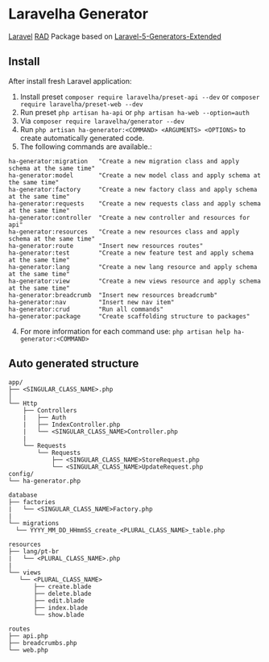 # Laravelha Generator
[Laravel](https://laravel.com/) [RAD](https://pt.wikipedia.org/wiki/Desenvolvimento_r%C3%A1pido_de_aplica%C3%A7%C3%B5es) Package  based on [Laravel-5-Generators-Extended](https://github.com/laracasts/Laravel-5-Generators-Extended) 

## Install
After install fresh Laravel application:

1. Install preset `composer require laravelha/preset-api --dev` or `composer require laravelha/preset-web --dev` 
2. Run preset `php artisan ha-api` or `php artisan ha-web --option=auth`
3. Via `composer require laravelha/generator --dev`
4. Run `php artisan ha-generator:<COMMAND> <ARGUMENTS> <OPTIONS>` to create automatically generated code.
5. The following commands are available.:
```shell script
ha-generator:migration   "Create a new migration class and apply schema at the same time"
ha-generator:model       "Create a new model class and apply schema at the same time"
ha-generator:factory     "Create a new factory class and apply schema at the same time"
ha-generator:requests    "Create a new requests class and apply schema at the same time"
ha-generator:controller  "Create a new controller and resources for api"
ha-generator:resources   "Create a new resources class and apply schema at the same time"
ha-generator:route       "Insert new resources routes"
ha-generator:test        "Create a new feature test and apply schema at the same time"
ha-generator:lang        "Create a new lang resource and apply schema at the same time"
ha-generator:view        "Create a new views resource and apply schema at the same time"
ha-generator:breadcrumb  "Insert new resources breadcrumb"
ha-generator:nav         "Insert new nav item"
ha-generator:crud        "Run all commands"
ha-generator:package     "Create scaffolding structure to packages"
```
4. For more information for each command use:
`php artisan help ha-generator:<COMMAND>`

## Auto generated structure
  
```
app/
├── <SINGULAR_CLASS_NAME>.php
│
└── Http
    ├── Controllers
    |   ├── Auth
    |   ├── IndexController.php
    |   └── <SINGULAR_CLASS_NAME>Controller.php
    |
    └── Requests
        └── Requests
            ├── <SINGULAR_CLASS_NAME>StoreRequest.php
            └── <SINGULAR_CLASS_NAME>UpdateRequest.php
config/
└── ha-generator.php

database
├── factories
|   └── <SINGULAR_CLASS_NAME>Factory.php
|
└── migrations
  └── YYYY_MM_DD_HHmmSS_create_<PLURAL_CLASS_NAME>_table.php

resources
├── lang/pt-br
|   └── <PLURAL_CLASS_NAME>.php
|
└── views
   └── <PLURAL_CLASS_NAME>
       ├── create.blade
       ├── delete.blade
       ├── edit.blade
       ├── index.blade
       └── show.blade
  
routes
├── api.php
├── breadcrumbs.php
└── web.php

```




